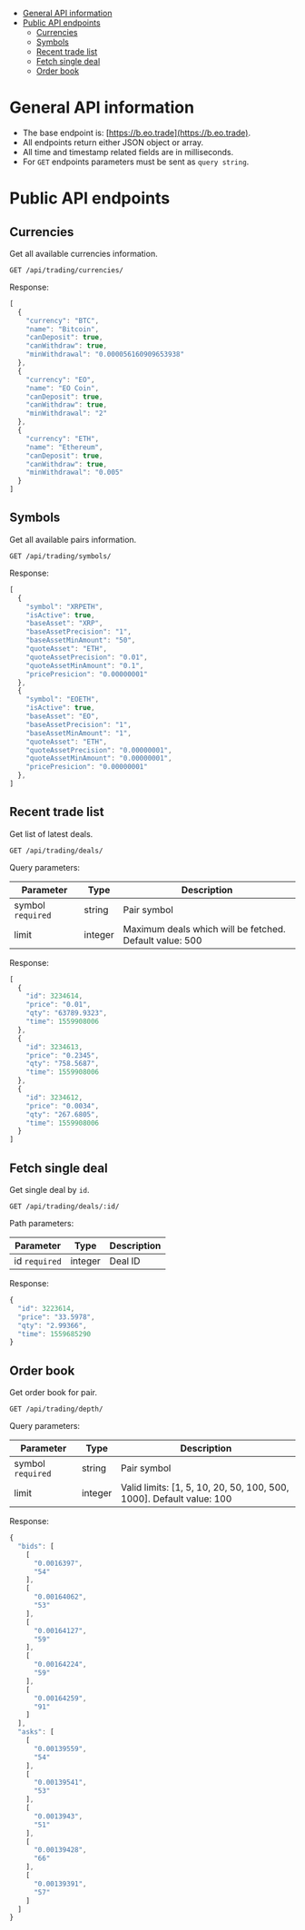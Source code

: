 - [General API information](#org310f231)
- [Public API endpoints](#org415af95)
  - [Currencies](#org4e2600b)
  - [Symbols](#org2c486a3)
  - [Recent trade list](#orgab2805d)
  - [Fetch single deal](#org4e4cdca)
  - [Order book](#org4353dba)



<a id="org310f231"></a>

# General API information

-   The base endpoint is: [https://b.eo.trade](https://b.eo.trade).
-   All endpoints return either JSON object or array.
-   All time and timestamp related fields are in milliseconds.
-   For `GET` endpoints parameters must be sent as `query string`.


<a id="org415af95"></a>

# Public API endpoints


<a id="org4e2600b"></a>

## Currencies

Get all available currencies information.

```restclient
GET /api/trading/currencies/
```

Response:

```js
[
  {
    "currency": "BTC",
    "name": "Bitcoin",
    "canDeposit": true,
    "canWithdraw": true,
    "minWithdrawal": "0.000056160909653938"
  },
  {
    "currency": "EO",
    "name": "EO Coin",
    "canDeposit": true,
    "canWithdraw": true,
    "minWithdrawal": "2"
  },
  {
    "currency": "ETH",
    "name": "Ethereum",
    "canDeposit": true,
    "canWithdraw": true,
    "minWithdrawal": "0.005"
  }
]
```


<a id="org2c486a3"></a>

## Symbols

Get all available pairs information.

```restclient
GET /api/trading/symbols/
```

Response:

```js
[
  {
    "symbol": "XRPETH",
    "isActive": true,
    "baseAsset": "XRP",
    "baseAssetPrecision": "1",
    "baseAssetMinAmount": "50",
    "quoteAsset": "ETH",
    "quoteAssetPrecision": "0.01",
    "quoteAssetMinAmount": "0.1",
    "pricePresicion": "0.00000001"
  },
  {
    "symbol": "EOETH",
    "isActive": true,
    "baseAsset": "EO",
    "baseAssetPrecision": "1",
    "baseAssetMinAmount": "1",
    "quoteAsset": "ETH",
    "quoteAssetPrecision": "0.00000001",
    "quoteAssetMinAmount": "0.00000001",
    "pricePresicion": "0.00000001"
  },
]
```


<a id="orgab2805d"></a>

## Recent trade list

Get list of latest deals.

```restclient
GET /api/trading/deals/
```

Query parameters:

| Parameter         | Type    | Description                                             |
|----------------- |------- |------------------------------------------------------- |
| symbol `required` | string  | Pair symbol                                             |
| limit             | integer | Maximum deals which will be fetched. Default value: 500 |

Response:

```js
[
  {
    "id": 3234614,
    "price": "0.01",
    "qty": "63789.9323",
    "time": 1559908006
  },
  {
    "id": 3234613,
    "price": "0.2345",
    "qty": "758.5687",
    "time": 1559908006
  },
  {
    "id": 3234612,
    "price": "0.0034",
    "qty": "267.6805",
    "time": 1559908006
  }
]
```


<a id="org4e4cdca"></a>

## Fetch single deal

Get single deal by `id`.

```restclient
GET /api/trading/deals/:id/
```

Path parameters:

| Parameter     | Type    | Description |
|------------- |------- |----------- |
| id `required` | integer | Deal ID     |

Response:

```js
{
  "id": 3223614,
  "price": "33.5978",
  "qty": "2.99366",
  "time": 1559685290
}
```


<a id="org4353dba"></a>

## Order book

Get order book for pair.

```restclient
GET /api/trading/depth/
```

Query parameters:

| Parameter         | Type    | Description                                                          |
|----------------- |------- |-------------------------------------------------------------------- |
| symbol `required` | string  | Pair symbol                                                          |
| limit             | integer | Valid limits: [1, 5, 10, 20, 50, 100, 500, 1000]. Default value: 100 |

Response:

```js
{
  "bids": [
    [
      "0.0016397",
      "54"
    ],
    [
      "0.00164062",
      "53"
    ],
    [
      "0.00164127",
      "59"
    ],
    [
      "0.00164224",
      "59"
    ],
    [
      "0.00164259",
      "91"
    ]
  ],
  "asks": [
    [
      "0.00139559",
      "54"
    ],
    [
      "0.00139541",
      "53"
    ],
    [
      "0.0013943",
      "51"
    ],
    [
      "0.00139428",
      "66"
    ],
    [
      "0.00139391",
      "57"
    ]
  ]
}
```
